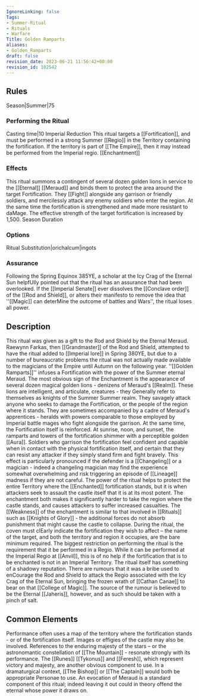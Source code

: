 ```yaml
---
IgnoreLinking: false
Tags:
- Summer-Ritual
- Rituals
- Warfare
Title: Golden Ramparts
aliases:
- Golden_Ramparts
draft: false
revision_date: 2023-06-21 11:56:42+00:00
revision_id: 102542
---
```


## Rules
Season|Summer|75
### Performing the Ritual
Casting time|10 Imperial Reduction
This ritual targets a [[Fortification]], and must be performed in a strong Summer [[Regio]] in the Territory containing the fortification. If the territory is part of [[The Empire]], then it may instead be performed from the Imperial regio. 
[[Enchantment]]
### Effects
This ritual summons a contingent of several dozen golden lions in service to the [[Eternal]] [[Meraud]] and binds them to protect the area around the target Fortification. They [[Fight]] alongside any garrison or friendly soldiers, and mercilessly attack any enemy soldiers who enter the region. At the same time the fortification is strengthened and made more resistant to daMage. The effective strength of the target fortification is increased by 1,500. 
Season Duration
### Options
Ritual Substitution|orichalcum|ingots
### Assurance
Following the Spring Equinox 385YE, a scholar at the Icy Crag of the Eternal Sun helpfUlly pointed out that the ritual has an assurance that had been overlooked. If the [[Imperial Senate]] ever dissolves the [[Conclave order]] of the [[Rod and Shield]], or alters their manifesto to remove the idea that ''[[Magic]] can deterMine the outcome of battles and Wars'', the ritual loses all power.
## Description
This ritual was given as a gift to the Rod and Shield by the Eternal Meraud. Raewynn Farkas, then [[Grandmaster]] of the Rod and Shield, attempted to have the ritual added to [[Imperial lore]] in Spring 380YE, but due to a number of bureaucratic problems the ritual was not actually made available to the magicians of the Empire until Autumn on the following year.
''[[Golden Ramparts]]'' infuses a Fortification with the power of the Summer eternal Meraud. The most obvious sign of the Enchantment is the appearance of several dozen magical golden lions - denizens of Meraud's [[Realm]]. These lions are intelligent, and articulate, creatures - they Generally refer to themselves as knights of the Summer Summer realm. They savagely attack anyone who seeks to damage the Fortification, or the people of the region where it stands. They are sometimes accompanied by a cadre of Meraud's apprentices - heralds with powers comparable to those employed by Imperial battle mages who fight alongside the garrison.
At the same time, the Fortification itself is reinforced. At sunrise, noon, and sunset, the ramparts and towers of the fortification shimmer with a perceptible golden [[Aura]]. Soldiers who garrison the fortification feel confident and capable when in contact with the physical fortification itself, and certain that they can resist any attacker if they simply stand firm and fight bravely. This effect is particularly pronounced if the defender is a [[Changeling]] or a magician - indeed a changeling magician may find the experience somewhat overwhelming and risk triggering an episode of [[Lineage]] madness if they are not careful.
The power of the ritual helps to protect the entire Territory where the [[Enchanted]] fortification stands, but it is when attackers seek to assault the castle itself that it is at its most potent. The enchantment both makes it significantly harder to take the region where the castle stands, and causes attackers to suffer increased casualties. The [[Weakness]] of the enchantment is similar to that involved in [[Rituals]] such as [[Knights of Glory]] - the additional forces do not absorb punishment that might cause the castle to collapse.
During the ritual, the coven must clEarly indicate the fortification they wish to affect – the name of the target, and both the territory and region it occupies, are the bare minimum required. The biggest restriction on performing the ritual is the requirement that it be performed in a Regio. While it can be performed at the Imperial Regio at [[Anvil]], this is of no help if the fortification that is to be enchanted is not in an Imperial Territory.
The ritual itself has something of a shadowy reputation. There are rumours that it was a bribe used to enCourage the Rod and Shield to attack the Regio associated with the Icy Crag of the Eternal Sun, bringing the frozen wrath of [[Cathan Canae]] to bear on that [[College of Magic]]. The source of the rumour is believed to be the Eternal [[Jaheris]], however, and as such should be taken with a pinch of salt.
## Common Elements
Performance often uses a map of the territory where the fortification stands - or of the fortification itself. Images or effigies of the castle may also be involved. References to the enduring majesty of the stars – or the astronomantic constellation of [[The Mountain]] - resonate strongly with its performance. The [[Runes]] [[Tykonus]] and [[Feresh]], which represent victory and majesty, are another obvious component to use. In a dramaturgical context, [[The Bishop]] or [[The Captain]] would both be appropriate Personae to use.
An evocation of Meraud is a standard component of this ritual; indeed leaving it out could in theory offend the eternal whose power it draws on.